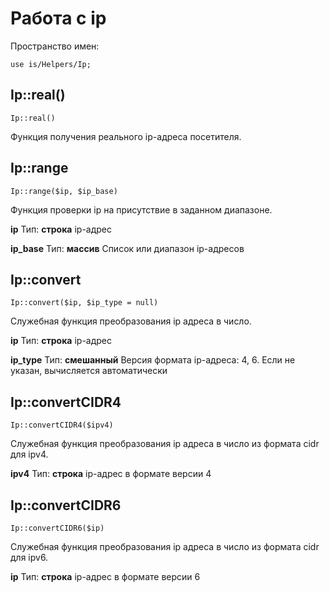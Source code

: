 # Работа с ip

Пространство имен:

    use is/Helpers/Ip;

## Ip::real()

    Ip::real()
	
Функция получения реального ip-адреса посетителя.

## Ip::range

    Ip::range($ip, $ip_base)
	
Функция проверки ip на присутствие в заданном диапазоне.

**ip**
Тип: **строка**
ip-адрес

**ip_base**
Тип: **массив**
Список или диапазон ip-адресов

## Ip::convert

    Ip::convert($ip, $ip_type = null)

Служебная функция преобразования ip адреса в число.

**ip**
Тип: **строка**
ip-адрес

**ip_type**
Тип: **смешанный**
Версия формата ip-адреса: 4, 6. Если не указан, вычисляется автоматически

## Ip::convertCIDR4

    Ip::convertCIDR4($ipv4)

Служебная функция преобразования ip адреса в число из формата cidr для ipv4.

**ipv4**
Тип: **строка**
ip-адрес в формате версии 4

## Ip::convertCIDR6

    Ip::convertCIDR6($ip)

Служебная функция преобразования ip адреса в число из формата cidr для ipv6.

**ip**
Тип: **строка**
ip-адрес в формате версии 6
